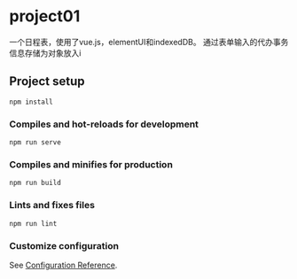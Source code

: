 # project01
一个日程表，使用了vue.js，elementUI和indexedDB。
通过表单输入的代办事务信息存储为对象放入i
## Project setup
```
npm install
```

### Compiles and hot-reloads for development
```
npm run serve
```

### Compiles and minifies for production
```
npm run build
```

### Lints and fixes files
```
npm run lint
```

### Customize configuration
See [Configuration Reference](https://cli.vuejs.org/config/).
